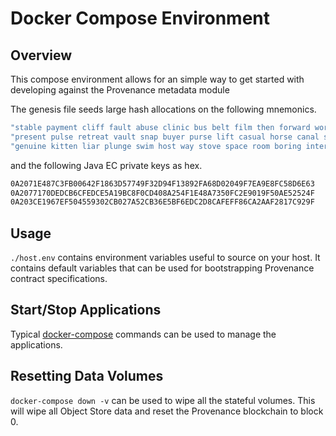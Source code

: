 # Docker Compose Environment

## Overview

This compose environment allows for an simple way to get started with developing against the
Provenance metadata module

The genesis file seeds large hash allocations on the following mnemonics.

```bash
"stable payment cliff fault abuse clinic bus belt film then forward world goose bring picnic rich special brush basic lamp window coral worry change"
"present pulse retreat vault snap buyer purse lift casual horse canal silent quick arrest wedding win slide cool bicycle pride display unhappy assume inside"
"genuine kitten liar plunge swim host way stove space room boring interest rose artist into marine mushroom minimum tip unfair nose plunge nest glory"
```

and the following Java EC private keys as hex.

```bash
0A2071E487C3FB00642F1863D57749F32D94F13892FA68D02049F7EA9E8FC58D6E63
0A2077170DEDCB6CFEDCE5A19BC8F0CD408A254F1E48A7350FC2E9019F50AE52524F
0A203CE1967EF504559302CB027A52CB36E5BF6EDC2D8CAFEFF86CA2AAF2817C929F
```

## Usage

`./host.env` contains environment variables useful to source on your host. It contains default
variables that can be used for bootstrapping Provenance contract specifications.

## Start/Stop Applications

Typical [docker-compose](https://docs.docker.com/compose/) commands can be used to manage the applications.

## Resetting Data Volumes

`docker-compose down -v` can be used to wipe all the stateful volumes. This will wipe all Object Store data
and reset the Provenance blockchain to block 0.

